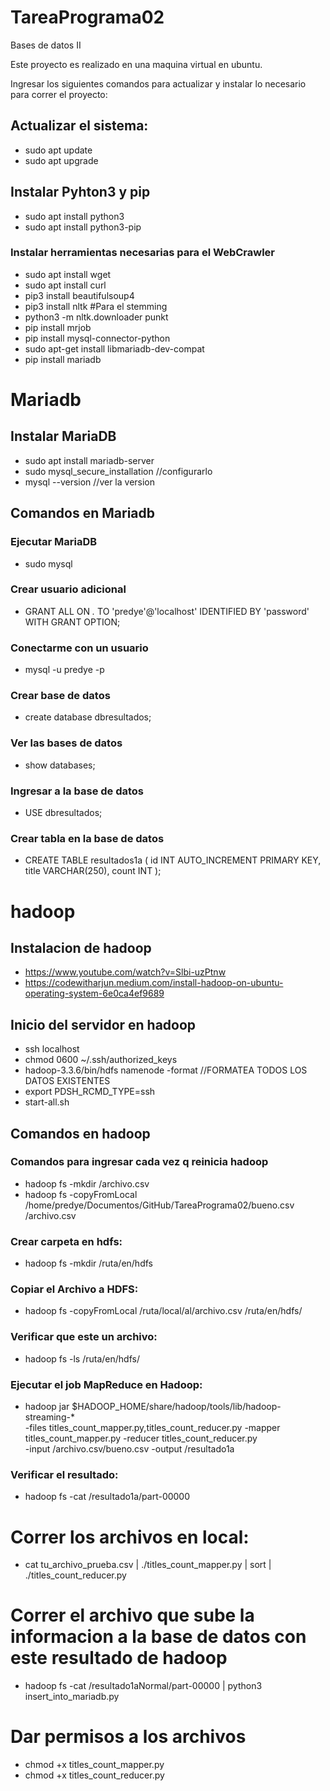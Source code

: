 # TareaPrograma02
Bases de datos II

Este proyecto es realizado en una maquina virtual en ubuntu.

Ingresar los siguientes comandos para actualizar y instalar lo necesario para correr el proyecto:

## Actualizar el sistema:
- sudo apt update
- sudo apt upgrade

## Instalar Pyhton3 y pip
- sudo apt install python3
- sudo apt install python3-pip

### Instalar herramientas necesarias para el WebCrawler
- sudo apt install wget
- sudo apt install curl
- pip3 install beautifulsoup4
- pip3 install nltk  #Para el stemming
- python3 -m nltk.downloader punkt
- pip install mrjob
- pip install mysql-connector-python
- sudo apt-get install libmariadb-dev-compat
- pip install mariadb


# Mariadb

## Instalar MariaDB
- sudo apt install mariadb-server
- sudo mysql_secure_installation //configurarlo
- mysql --version //ver la version

## Comandos en Mariadb 

### Ejecutar MariaDB
- sudo mysql

### Crear usuario adicional
- GRANT ALL ON *.* TO 'predye'@'localhost' IDENTIFIED BY 'password' WITH GRANT OPTION;

### Conectarme con un usuario
- mysql -u predye -p

### Crear base de datos
- create database dbresultados;

### Ver las bases de datos
- show databases;

### Ingresar a la base de datos
- USE dbresultados;

### Crear tabla en la base de datos
- CREATE TABLE resultados1a (
    id INT AUTO_INCREMENT PRIMARY KEY,
    title VARCHAR(250),
    count INT
);



# hadoop


## Instalacion de hadoop
- https://www.youtube.com/watch?v=Slbi-uzPtnw
- https://codewitharjun.medium.com/install-hadoop-on-ubuntu-operating-system-6e0ca4ef9689


## Inicio del servidor en hadoop
- ssh localhost 
- chmod 0600 ~/.ssh/authorized_keys 
- hadoop-3.3.6/bin/hdfs namenode -format //FORMATEA TODOS LOS DATOS EXISTENTES
- export PDSH_RCMD_TYPE=ssh
- start-all.sh


## Comandos en hadoop

### Comandos para ingresar cada vez q reinicia hadoop
- hadoop fs -mkdir /archivo.csv
- hadoop fs -copyFromLocal /home/predye/Documentos/GitHub/TareaPrograma02/bueno.csv /archivo.csv

### Crear carpeta en hdfs:
- hadoop fs -mkdir /ruta/en/hdfs

### Copiar el Archivo a HDFS:
- hadoop fs -copyFromLocal /ruta/local/al/archivo.csv /ruta/en/hdfs/

### Verificar que este un archivo:
- hadoop fs -ls /ruta/en/hdfs/

### Ejecutar el job MapReduce en Hadoop:
- hadoop jar $HADOOP_HOME/share/hadoop/tools/lib/hadoop-streaming-* \
-files titles_count_mapper.py,titles_count_reducer.py -mapper titles_count_mapper.py -reducer titles_count_reducer.py \
-input /archivo.csv/bueno.csv -output /resultado1a

### Verificar el resultado:
- hadoop fs -cat /resultado1a/part-00000


# Correr los archivos en local:
- cat tu_archivo_prueba.csv | ./titles_count_mapper.py | sort | ./titles_count_reducer.py

# Correr el archivo que sube la informacion a la base de datos con este resultado de hadoop 
- hadoop fs -cat /resultado1aNormal/part-00000 | python3 insert_into_mariadb.py

# Dar permisos a los archivos
- chmod +x titles_count_mapper.py
- chmod +x titles_count_reducer.py